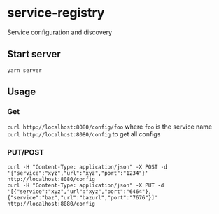 # service-registry
Service configuration and discovery

## Start server
`yarn server`

## Usage
### Get
`curl http://localhost:8080/config/foo` where `foo` is the service name  
`curl http://localhost:8080/config` to get all configs
### PUT/POST
`curl -H "Content-Type: application/json" -X POST -d '{"service":"xyz","url":"xyz","port":"1234"}' http://localhost:8080/config`  
`curl -H "Content-Type: application/json" -X PUT -d '[{"service":"xyz","url":"xyz","port":"6464"},{"service":"baz","url":"bazurl","port":"7676"}]' http://localhost:8080/config`